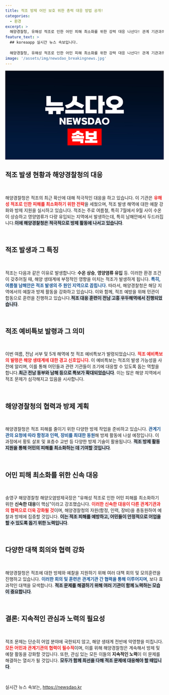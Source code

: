```yaml
---
title: 적조 방제 어민 보호 위한 총력 대응 방법 공개!
categories:
  - 환경
excerpt: >
  해양경찰청, 유해성 적조로 인한 어민 피해 최소화를 위한 강력 대응 나선다! 관계 기관과의 협력을 통해 예찰 및 방제 활동을 적극 지원할 예정. 어장 보호를 위한 긴급 조치가 시작된다!
feature_text: >
  ## koreaapp 실시간 뉴스 속보입니다.

  해양경찰청, 유해성 적조로 인한 어민 피해 최소화를 위한 강력 대응 나선다! 관계 기관과의 협력을 통해 예찰 및 방제 활동을 적극 지원할 예정. 어장 보호를 위한 긴급 조치가 시작된다!
image: '/assets/img/newsdao_breakingnews.jpg'
---
```


<p><img src="/assets/img/newsdao_breakingnews.jpg" alt="koreaapp 속보" /></p>

<h2 data-ke-size="size26">적조 발생 현황과 해양경찰청의 대응</h2>

<p data-ke-size="size16">&nbsp;</p>

<p>해양경찰청은 적조의 최근 확산에 대해 적극적인 대응을 하고 있습니다. 이 기관은 <b><span style="color: #ee2323;">유해성 적조로 인한 피해를 최소화하기 위한 전략</span></b>을 세웠으며, 적조 발생 해역에 대한 예찰 강화와 방제 지원을 실시하고 있습니다. 적조는 주로 여름철, 특히 7월에서 9월 사이 수온이 상승하고 영양염류가 다량 유입되는 지역에서 발생하는데, 특히 남해안에서 두드러집니다.<b><span style="background-color: #21538527;">이에 해양경찰청은 적극적으로 방제 활동에 나서고 있습니다</span></b>.</p>

<p data-ke-size="size16">&nbsp;</p>

<h2 data-ke-size="size26">적조 발생과 그 특징</h2>

<p data-ke-size="size16">&nbsp;</p>

<p>적조는 다음과 같은 이유로 발생합니다: <b>수온 상승</b>, <b>영양염류 유입</b> 등. 이러한 환경 조건이 갖추어질 때, 해양 생태계에 부정적인 영향을 미치는 적조가 발생하게 됩니다. <b><span style="color: #1a5490;">특히, 여름철 남해안은 적조 발생의 주 원인 지역으로 꼽힙니다</span></b>. 따라서, 해양경찰청은 해당 지역에서의 예찰과 방제 활동을 강화하고 있습니다. 이와 함께, 적조 예방을 위해 민관이 합동으로 훈련을 진행하고 있습니다.<b><span style="background-color: #21538527;">적조 대응 훈련이 전남 고흥 우두해역에서 진행되었습니다</span></b>.</p>

<p data-ke-size="size16">&nbsp;</p>

<h2 data-ke-size="size26">적조 예비특보 발령과 그 의미</h2>

<p data-ke-size="size16">&nbsp;</p>

<p>이번 여름, 전남 서부 및 5개 해역에 첫 적조 예비특보가 발령되었습니다. <b><span style="color: #ee2323;">적조 예비특보의 발령은 해양 생태계에 대한 경고 신호입니다</span></b>. 이 예비특보는 적조의 발생 가능성을 사전에 알리며, 이를 통해 어민들과 관련 기관들이 조기에 대응할 수 있도록 돕는 역할을 합니다.<b><span style="background-color: #21538527;">최근 전남 동부와 남해 등으로 특보가 확대되었습니다</span></b>. 이는 많은 해양 지역에서 적조 문제가 심각해지고 있음을 시사합니다. </p>

<p data-ke-size="size16">&nbsp;</p>

<h2 data-ke-size="size26">해양경찰청의 협력과 방제 계획</h2>

<p data-ke-size="size16">&nbsp;</p>

<p>해양경찰청은 적조 피해를 줄이기 위한 다양한 방제 작업을 준비하고 있습니다. <b><span style="color: #1a5490;">관계기관의 요청에 따라 함정과 인력, 장비를 최대한 동원</span></b>해 방제 활동에 나설 예정입니다. 이 과정에서 황토 살포 및 표층수 교반 등 다양한 방제 기술이 활용됩니다. <b><span style="background-color: #21538527;">적조 방제 활동 지원을 통해 어민의 피해를 최소화하는 데 기여할 것입니다</span></b>.</p>

<p data-ke-size="size16">&nbsp;</p>

<h2 data-ke-size="size26">어민 피해 최소화를 위한 신속 대응</h2>

<p data-ke-size="size16">&nbsp;</p>

<p>송영구 해양경찰청 해양오염방제국장은 "유해성 적조로 인한 어민 피해를 최소화하기 위한 <b>신속한 대응</b>이 핵심"이라고 강조했습니다. <b><span style="color: #ee2323;">이러한 신속한 대응이 다른 관계기관과의 협력으로 더욱 강화될 것</span></b>이며, 해양경찰청의 자원(함정, 인력, 장비)을 총동원하여 예찰과 방제에 집중할 것입니다. <b><span style="background-color: #21538527;">이는 적조 피해를 예방하고, 어민들이 안정적으로 어업을 할 수 있도록 돕기 위한 노력입니다</span></b>.</p>

<p data-ke-size="size16">&nbsp;</p>

<h2 data-ke-size="size26">다양한 대책 회의와 협력 강화</h2>

<p data-ke-size="size16">&nbsp;</p>

<p>해양경찰청은 적조에 대한 방제와 예찰을 지원하기 위해 여러 대책 회의 및 모의훈련을 진행하고 있습니다. <b><span style="color: #1a5490;">이러한 회의 및 훈련은 관계기관 간 협력을 통해 이루어지며</span></b>, 보다 효과적인 대책을 모색합니다. <b><span style="background-color: #21538527;">적조 문제를 해결하기 위해 여러 기관이 함께 노력하는 모습이 중요합니다</span></b>.</p>

<p data-ke-size="size16">&nbsp;</p>

<h2 data-ke-size="size26">결론: 지속적인 관심과 노력의 필요성</h2>

<p data-ke-size="size16">&nbsp;</p>

<p>적조 문제는 단순히 어업 분야에 국한되지 않고, 해양 생태계 전반에 악영향을 미칩니다. <b><span style="color: #ee2323;">모든 어민과 관계기관의 협력이 필수적</span></b>이며, 이를 위해 해양경찰청은 계속해서 방제 및 예찰 활동을 강화할 것입니다. 또한, 관심 있는 모든 이들의 <b>지속적인 노력</b>이 이 문제를 해결하는 열쇠가 될 것입니다. <b><span style="background-color: #21538527;">모두가 함께 최선을 다해 적조 문제에 대응해야 할 때입니다</span></b>.</p>

<p data-ke-size="size16">&nbsp;</p>
실시간 뉴스 속보는, <a href="https://newsdao.kr" rel="dofollow">https://newsdao.kr</a>


